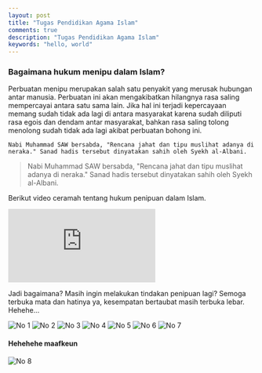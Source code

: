 ```yaml
---
layout: post
title: "Tugas Pendidikan Agama Islam"
comments: true
description: "Tugas Pendidikan Agama Islam"
keywords: "hello, world"
---
```


### Bagaimana hukum menipu dalam Islam?

Perbuatan menipu merupakan salah satu penyakit yang merusak hubungan antar manusia. Perbuatan ini akan mengakibatkan hilangnya rasa saling mempercayai antara satu sama lain. Jika hal ini terjadi kepercayaan memang sudah tidak ada lagi di antara masyarakat karena sudah diliputi rasa egois dan dendam antar masyarakat, bahkan rasa saling tolong menolong sudah tidak ada lagi akibat perbuatan bohong ini.

```
Nabi Muhammad SAW bersabda, "Rencana jahat dan tipu muslihat adanya di neraka." Sanad hadis tersebut dinyatakan sahih oleh Syekh al-Albani.
```

> Nabi Muhammad SAW bersabda, "Rencana jahat dan tipu muslihat adanya di neraka." Sanad hadis tersebut dinyatakan sahih oleh Syekh al-Albani.

Berikut video ceramah tentang hukum penipuan dalam Islam.

<div class="video-container"><iframe src="https://www.youtube.com/embed/RO8yQ7aZMrk?autoplay=1" frameborder="0" allowfullscreen></iframe></div>

<div class="divider"></div>

Jadi bagaimana? Masih ingin melakukan tindakan penipuan lagi? Semoga terbuka mata dan hatinya ya, kesempatan bertaubat masih terbuka lebar. Hehehe...

<div class="divider"></div>

![No 1](https://github.com/yusufpraditya/yusufpraditya.github.io/raw/master/_posts/0.jpeg)
![No 2](https://github.com/yusufpraditya/yusufpraditya.github.io/raw/master/_posts/1.jpeg)
![No 3](https://github.com/yusufpraditya/yusufpraditya.github.io/raw/master/_posts/2.jpeg)
![No 4](https://github.com/yusufpraditya/yusufpraditya.github.io/raw/master/_posts/3.jpeg)
![No 5](https://github.com/yusufpraditya/yusufpraditya.github.io/raw/master/_posts/4.jpeg)
![No 6](https://github.com/yusufpraditya/yusufpraditya.github.io/raw/master/_posts/5.jpeg)
![No 7](https://github.com/yusufpraditya/yusufpraditya.github.io/raw/master/_posts/6.jpeg)


#### Hehehehe maafkeun
![No 8](https://github.com/yusufpraditya/yusufpraditya.github.io/raw/master/_posts/7.jpeg)